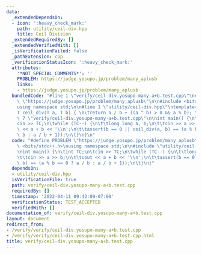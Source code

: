 ```yaml
---
data:
  _extendedDependsOn:
  - icon: ':heavy_check_mark:'
    path: utility/ceil-div.hpp
    title: Ceil Division
  _extendedRequiredBy: []
  _extendedVerifiedWith: []
  _isVerificationFailed: false
  _pathExtension: cpp
  _verificationStatusIcon: ':heavy_check_mark:'
  attributes:
    '*NOT_SPECIAL_COMMENTS*': ''
    PROBLEM: https://judge.yosupo.jp/problem/many_aplusb
    links:
    - https://judge.yosupo.jp/problem/many_aplusb
  bundledCode: "#line 1 \"verify/ceil-div.yosupo-many-a+b.test.cpp\"\n#define PROBLEM\
    \ \"https://judge.yosupo.jp/problem/many_aplusb\"\n\n#include <bits/stdc++.h>\n\
    using namespace std;\n\n#line 1 \"utility/ceil-div.hpp\"\ntemplate<typename T>\n\
    T ceil_div(T a, T b) { \n\treturn a / b + ((a ^ b) > 0 && a % b); \n} \n#line\
    \ 7 \"verify/ceil-div.yosupo-many-a+b.test.cpp\"\n\nint main() {\n\tint TC;\n\t\
    cin >> TC;\n\twhile (TC--) {\n\t\tlong long a, b;\n\t\tcin >> a >> b;\n\t\tcout\
    \ << a + b << '\\n';\n\t\tassert(b == 0 || ceil_div(a, b) == (a % b == 0 ? a /\
    \ b : a / b + 1));\n\t}\n}\n"
  code: "#define PROBLEM \"https://judge.yosupo.jp/problem/many_aplusb\"\n\n#include\
    \ <bits/stdc++.h>\nusing namespace std;\n\n#include \"utility/ceil-div.hpp\"\n\
    \nint main() {\n\tint TC;\n\tcin >> TC;\n\twhile (TC--) {\n\t\tlong long a, b;\n\
    \t\tcin >> a >> b;\n\t\tcout << a + b << '\\n';\n\t\tassert(b == 0 || ceil_div(a,\
    \ b) == (a % b == 0 ? a / b : a / b + 1));\n\t}\n}"
  dependsOn:
  - utility/ceil-div.hpp
  isVerificationFile: true
  path: verify/ceil-div.yosupo-many-a+b.test.cpp
  requiredBy: []
  timestamp: '2022-04-11 09:42:09-07:00'
  verificationStatus: TEST_ACCEPTED
  verifiedWith: []
documentation_of: verify/ceil-div.yosupo-many-a+b.test.cpp
layout: document
redirect_from:
- /verify/verify/ceil-div.yosupo-many-a+b.test.cpp
- /verify/verify/ceil-div.yosupo-many-a+b.test.cpp.html
title: verify/ceil-div.yosupo-many-a+b.test.cpp
---
```

